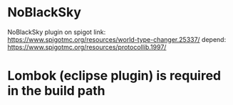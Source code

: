 # NoBlackSky

NoBlackSky plugin on spigot link: https://www.spigotmc.org/resources/world-type-changer.25337/
depend: https://www.spigotmc.org/resources/protocollib.1997/

# Lombok (eclipse plugin) is required in the build path
